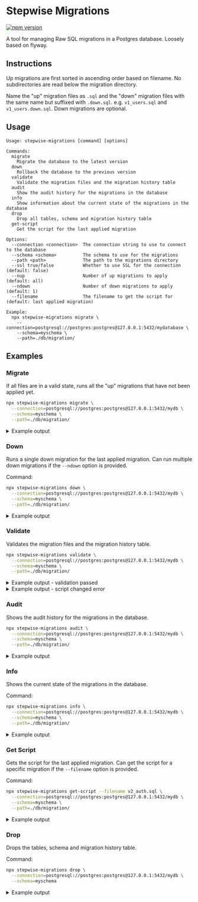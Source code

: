 # Stepwise Migrations

[![npm version](https://badge.fury.io/js/stepwise-migrations.svg?icon=si%3Anpm&)](https://badge.fury.io/js/stepwise-migrations)

A tool for managing Raw SQL migrations in a Postgres database.
Loosely based on flyway.

## Instructions

Up migrations are first sorted in ascending order based on filename.
No subdirectories are read below the migration directory.

Name the "up" migration files as `.sql` and the "down" migration files with the same name but suffixed with `.down.sql`.
e.g. `v1_users.sql` and `v1_users.down.sql`.
Down migrations are optional.

## Usage

```text
Usage: stepwise-migrations [command] [options]

Commands:
  migrate
    Migrate the database to the latest version
  down
    Rollback the database to the previous version
  validate
    Validate the migration files and the migration history table
  audit
    Show the audit history for the migrations in the database
  info
    Show information about the current state of the migrations in the database
  drop
    Drop all tables, schema and migration history table
  get-script
    Get the script for the last applied migration

Options:
  --connection <connection>  The connection string to use to connect to the database
  --schema <schema>          The schema to use for the migrations
  --path <path>              The path to the migrations directory
  --ssl true/false           Whether to use SSL for the connection (default: false)
  --nup                      Number of up migrations to apply (default: all)
  --ndown                    Number of down migrations to apply (default: 1)
  --filename                 The filename to get the script for (default: last applied migration)

Example:
  npx stepwise-migrations migrate \
    --connection=postgresql://postgres:postgres@127.0.0.1:5432/mydatabase \
    --schema=myschema \
    --path=./db/migration/
```

## Examples

### Migrate

If all files are in a valid state, runs all the "up" migrations that have not been applied yet.

```bash
npx stepwise-migrations migrate \
  --connection=postgresql://postgres:postgres@127.0.0.1:5432/mydb \
  --schema=myschema \
  --path=./db/migration/
```

<details>

<summary>Example output</summary>

```text
Creating schema myschema... done!
Creating migration history table... done!
Applying migration v1_connect_session_table.sql... done!
Applying migration v2_auth.sql... done!
All done! Applied 2 migrations
Migration history:
┌─────────┬────┬────────────────────────────────┬────────────┬──────────────────────────────┐
│ (index) │ id │ name                           │ applied_by │ applied_at                   │
├─────────┼────┼────────────────────────────────┼────────────┼──────────────────────────────┤
│ 0       │ 1  │ 'v1_connect_session_table.sql' │ 'postgres' │ '2024-11-24 05:40:41.211617' │
│ 1       │ 2  │ 'v2_auth.sql'                  │ 'postgres' │ '2024-11-24 05:40:41.214732' │
└─────────┴────┴────────────────────────────────┴────────────┴──────────────────────────────┘
Unapplied migrations:
┌─────────┐
│ (index) │
├─────────┤
```

</details>

### Down

Runs a single down migration for the last applied migration.
Can run multiple down migrations if the `--ndown` option is provided.

Command:

```bash
npx stepwise-migrations down \
  --connection=postgresql://postgres:postgres@127.0.0.1:5432/mydb \
  --schema=myschema \
  --path=./db/migration/
```

<details>

<summary>Example output</summary>

```text
Applying down migration v2_auth.down.sql... done!
All done! Applied 1 down migration
Migration history:
┌─────────┬────┬────────────────────────────────┬────────────┬──────────────────────────────┐
│ (index) │ id │ name                           │ applied_by │ applied_at                   │
├─────────┼────┼────────────────────────────────┼────────────┼──────────────────────────────┤
│ 0       │ 1  │ 'v1_connect_session_table.sql' │ 'postgres' │ '2024-11-24 05:40:41.211617' │
└─────────┴────┴────────────────────────────────┴────────────┴──────────────────────────────┘
Unapplied migrations:
┌─────────┬───────────────┐
│ (index) │ filename      │
├─────────┼───────────────┤
│ 0       │ 'v2_auth.sql' │
└─────────┴───────────────┘
```

</details>

### Validate

Validates the migration files and the migration history table.

```bash
npx stepwise-migrations validate \
  --connection=postgresql://postgres:postgres@127.0.0.1:5432/mydb \
  --schema=myschema \
  --path=./db/migration/
```

<details>

<summary>Example output - validation passed</summary>

```text
Validation passed
Migration history:
┌─────────┬────┬────────────────────────────────┬────────────┬──────────────────────────────┐
│ (index) │ id │ name                           │ applied_by │ applied_at                   │
├─────────┼────┼────────────────────────────────┼────────────┼──────────────────────────────┤
│ 0       │ 1  │ 'v1_connect_session_table.sql' │ 'postgres' │ '2024-11-24 05:40:41.211617' │
└─────────┴────┴────────────────────────────────┴────────────┴──────────────────────────────┘
Unapplied migrations:
┌─────────┬───────────────┐
│ (index) │ filename      │
├─────────┼───────────────┤
│ 0       │ 'v2_auth.sql' │
└─────────┴───────────────┘
```

</details>

<details>

<summary>Example output - script changed error</summary>

```sql
Error: migration v1_connect_session_table.sql has been modified, aborting.
 	"expire" timestamp(6) NOT NULL
 )
 WITH (OIDS=FALSE);
-ALTER TABLE "session" ADD CONSTRAINT "session_pkey" PRIMARY KEY ("sid") NOT DEFERRABLE INITIALLY IMMEDIATE;
\ No newline at end of file
+ALTER TABLE "session" ADD CONSTRAINT "session_pkey" PRIMARY KEY ("sid") NOT DEFERRABLE INITIALLY IMMEDIATE;
+
+ALTER TABLE "session" ADD INDEX "session_sid" ON "session" (sid);
```

</details>

### Audit

Shows the audit history for the migrations in the database.

```bash
npx stepwise-migrations audit \
  --connection=postgresql://postgres:postgres@127.0.0.1:5432/mydb \
  --schema=myschema \
  --path=./db/migration/
```

<details>

<summary>Example output</summary>

```text
Audit history:
┌─────────┬────┬────────┬────────────────────────────────┬────────────┬──────────────────────────────┐
│ (index) │ id │ type   │ name                           │ applied_by │ applied_at                   │
├─────────┼────┼────────┼────────────────────────────────┼────────────┼──────────────────────────────┤
│ 0       │ 1  │ 'up'   │ 'v1_connect_session_table.sql' │ 'postgres' │ '2024-11-24 05:40:41.211617' │
│ 1       │ 2  │ 'up'   │ 'v2_auth.sql'                  │ 'postgres' │ '2024-11-24 05:40:41.214732' │
│ 2       │ 3  │ 'down' │ 'v2_auth.down.sql'             │ 'postgres' │ '2024-11-24 05:41:34.541462' │
└─────────┴────┴────────┴────────────────────────────────┴────────────┴──────────────────────────────┘
```

</details>

### Info

Shows the current state of the migrations in the database.

Command:

```bash
npx stepwise-migrations info \
  --connection=postgresql://postgres:postgres@127.0.0.1:5432/mydb \
  --schema=myschema \
  --path=./db/migration/
```

<details>

<summary>Example output</summary>

```text
Migration history:
┌─────────┬────┬────────────────────────────────┬────────────┬──────────────────────────────┐
│ (index) │ id │ name                           │ applied_by │ applied_at                   │
├─────────┼────┼────────────────────────────────┼────────────┼──────────────────────────────┤
│ 0       │ 1  │ 'v1_connect_session_table.sql' │ 'postgres' │ '2024-11-24 05:40:41.211617' │
└─────────┴────┴────────────────────────────────┴────────────┴──────────────────────────────┘
```

</details>

### Get Script

Gets the script for the last applied migration.
Can get the script for a specific migration if the `--filename` option is provided.

Command:

```bash
npx stepwise-migrations get-script --filename v2_auth.sql \
  --connection=postgresql://postgres:postgres@127.0.0.1:5432/mydb \
  --schema=myschema \
  --path=./db/migration/
```

<details>

<summary>Example output</summary>

```sql
CREATE TABLE "users" (
	id bigserial primary key,
	email text unique not null,
	first_name text not null,
	last_name text not null,
	created_at TIMESTAMPTZ NOT NULL DEFAULT NOW()
);
```

</details>

### Drop

Drops the tables, schema and migration history table.

Command:

```bash
npx stepwise-migrations drop \
  --connection=postgresql://postgres:postgres@127.0.0.1:5432/mydb \
  --schema=myschema
```

<details>

<summary>Example output</summary>

```text
Dropping the tables, schema and migration history table... done!
```

</details>
